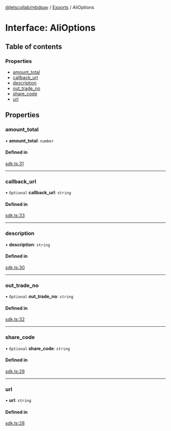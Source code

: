 [@letscollab/mbdpay](../README.md) / [Exports](../modules.md) / AliOptions

# Interface: AliOptions

## Table of contents

### Properties

- [amount_total](AliOptions.md#amount_total)
- [callback_url](AliOptions.md#callback_url)
- [description](AliOptions.md#description)
- [out_trade_no](AliOptions.md#out_trade_no)
- [share_code](AliOptions.md#share_code)
- [url](AliOptions.md#url)

## Properties

### amount_total

• **amount_total**: `number`

#### Defined in

[sdk.ts:31](https://github.com/deskbtm-letscollab/mbdpay/blob/b88957d/src/sdk.ts#L31)

---

### callback_url

• `Optional` **callback_url**: `string`

#### Defined in

[sdk.ts:33](https://github.com/deskbtm-letscollab/mbdpay/blob/b88957d/src/sdk.ts#L33)

---

### description

• **description**: `string`

#### Defined in

[sdk.ts:30](https://github.com/deskbtm-letscollab/mbdpay/blob/b88957d/src/sdk.ts#L30)

---

### out_trade_no

• `Optional` **out_trade_no**: `string`

#### Defined in

[sdk.ts:32](https://github.com/deskbtm-letscollab/mbdpay/blob/b88957d/src/sdk.ts#L32)

---

### share_code

• `Optional` **share_code**: `string`

#### Defined in

[sdk.ts:29](https://github.com/deskbtm-letscollab/mbdpay/blob/b88957d/src/sdk.ts#L29)

---

### url

• **url**: `string`

#### Defined in

[sdk.ts:28](https://github.com/deskbtm-letscollab/mbdpay/blob/b88957d/src/sdk.ts#L28)

